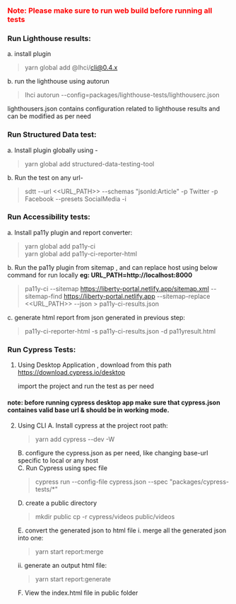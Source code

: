 ### <font color="red">Note: Please make sure to run web build before running all tests  </font>
### Run Lighthouse results:
a.  install plugin 

> yarn global add @lhci/cli@0.4.x

b. run the lighthouse using autorun

> lhci autorun --config=packages/lighthouse-tests/lighthouserc.json

lighthousers.json contains configuration related to lighthouse results and can be modified as per need

### Run Structured Data test:

a. Install plugin globally using - 
     

> yarn global add structured-data-testing-tool

b. Run the test on any url- 
    

> sdtt --url  <<URL_PATH>> --schemas "jsonld:Article" -p Twitter -p
> Facebook --presets SocialMedia -i

### Run Accessibility tests:

a. Install pa11y plugin and report converter: 
    

> yarn global add pa11y-ci 	
> yarn global add pa11y-ci-reporter-html

b. Run the pa11y plugin from sitemap , and can replace host using below command for run locally **eg: URL_PATH=http://localhost:8000**
   

>  pa11y-ci --sitemap https://liberty-portal.netlify.app/sitemap.xml --sitemap-find https://liberty-portal.netlify.app --sitemap-replace  <<URL_PATH>> --json  > pa11y-ci-results.json

c. generate html report from json generated in previous step:
   

>  pa11y-ci-reporter-html -s pa11y-ci-results.json -d pa11yresult.html

###  Run Cypress Tests:
1. Using Desktop Application , download from this path https://download.cypress.io/desktop 
     
      import the project and run the test as per need
#### note: before running cypress desktop app make sure that cypress.json containes valid base url & should be in working mode. 
2. Using CLI
    A. Install cypress at the project root path:
    

    > yarn add cypress --dev -W

   B.  configure the cypress.json as per need, like changing base-url specific to      local or any host	
   C. Run Cypress using spec file

    > cypress run --config-file cypress.json --spec "packages/cypress-tests/*"

   D. create a public directory
    

      >  mkdir public
     >   	 cp -r cypress/videos public/videos

   E. convert the generated json to html file
        i. merge all the generated json into one: 
	      

      > yarn start report:merge

      
      ii. generate an output html file: 
	      
     > yarn start report:generate

   F. View the index.html file in public folder	 
	 

        	
	  


 

	
